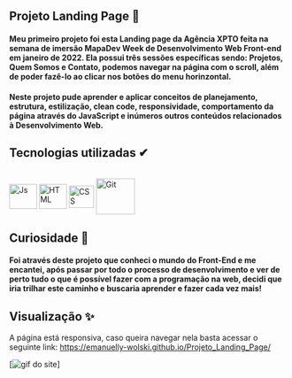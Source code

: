 ## Projeto Landing Page 🚀
#### Meu primeiro projeto foi esta Landing page da Agência XPTO feita na semana de imersão  MapaDev Week de Desenvolvimento Web Front-end em janeiro de 2022. Ela possui três sessões específicas sendo: Projetos, Quem Somos e Contato, podemos navegar na página com o scroll, além de poder fazê-lo ao clicar nos botões do menu horinzontal.
#### Neste projeto pude aprender e aplicar conceitos de planejamento, estrutura, estilização, clean code, responsividade, comportamento da página através do JavaScript e inúmeros outros conteúdos relacionados à Desenvolvimento Web.

## Tecnologias utilizadas ✔
<div style="display: inline_block"><br>
    <img align="center" alt="Js" height="45" width="50" src="https://cdn.jsdelivr.net/gh/devicons/devicon/icons/html5/html5-plain-wordmark.svg" />
    <img align="center" alt="HTML" height="45" width="50" src="https://cdn.jsdelivr.net/gh/devicons/devicon/icons/css3/css3-plain-wordmark.svg" />
    <img align="center" alt="CSS" height="40" width="45" src="https://cdn.jsdelivr.net/gh/devicons/devicon/icons/javascript/javascript-original.svg" />
    <img align="center" alt="Git" height="65" width="70"
src="https://cdn.jsdelivr.net/gh/devicons/devicon/icons/git/git-plain-wordmark.svg" />
</div>


## Curiosidade 📝

#### Foi através deste projeto que conheci o mundo do Front-End e me encantei, após passar por todo o processo de desenvolvimento e ver de perto tudo o que é possível fazer com a programação na web, decidi que iria trilhar este caminho e buscaria aprender e fazer cada vez mais!
  
## Visualização ✨
A página está responsiva, caso queira navegar nela basta acessar o seguinte link: https://emanuelly-wolski.github.io/Projeto_Landing_Page/

[<img src="./agencia-xpto.gif" alt="gif do site">]


